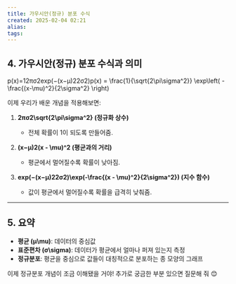 ```yaml
---
title: 가우시안(정규) 분포 수식
created: 2025-02-04 02:21
alias:
tags:
---
```

## **4. 가우시안(정규) 분포 수식과 의미**

p(x)=12πσ2exp⁡(−(x−μ)22σ2)p(x) = \frac{1}{\sqrt{2\pi\sigma^2}} \exp\left( -\frac{(x-\mu)^2}{2\sigma^2} \right)

이제 우리가 배운 개념을 적용해보면:

1. **2πσ2\sqrt{2\pi\sigma^2} (정규화 상수)**
    
    - 전체 확률이 1이 되도록 만들어줌.
2. **(x−μ)2(x - \mu)^2 (평균과의 거리)**
    
    - 평균에서 멀어질수록 확률이 낮아짐.
3. **exp⁡(−(x−μ)22σ2)\exp(-\frac{(x - \mu)^2}{2\sigma^2}) (지수 함수)**
    
    - 값이 평균에서 멀어질수록 확률을 급격히 낮춰줌.

---

## **5. 요약**

- **평균 (μ\mu)**: 데이터의 중심값
- **표준편차 (σ\sigma)**: 데이터가 평균에서 얼마나 퍼져 있는지 측정
- **정규분포**: 평균을 중심으로 값들이 대칭적으로 분포하는 종 모양의 그래프

이제 정규분포 개념이 조금 이해됐을 거야! 추가로 궁금한 부분 있으면 질문해 줘 😊


